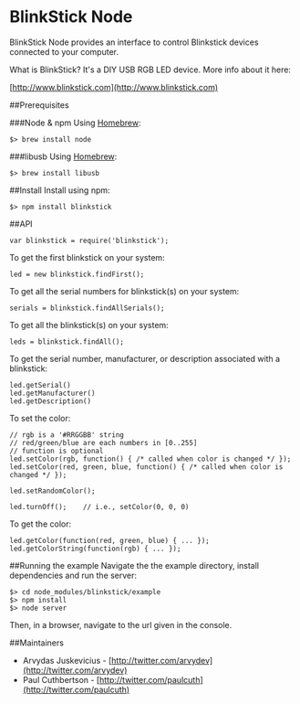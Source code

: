 # BlinkStick Node

BlinkStick Node provides an interface to control Blinkstick devices connected to your computer.

What is BlinkStick? It's a DIY USB RGB LED device. More info about it here:

[http://www.blinkstick.com](http://www.blinkstick.com)


##Prerequisites

###Node & npm
Using [Homebrew](http://mxcl.github.io/homebrew/):

```
$> brew install node
```

###libusb
Using [Homebrew](http://mxcl.github.io/homebrew/):

```
$> brew install libusb
```


##Install
Install using npm:

```
$> npm install blinkstick
```


##API

    var blinkstick = require('blinkstick');

To get the first blinkstick on your system:

    led = new blinkstick.findFirst();

To get all the serial numbers for blinkstick(s) on your system:

    serials = blinkstick.findAllSerials();

To get all the blinkstick(s) on your system:

    leds = blinkstick.findAll();

To get the serial number, manufacturer, or description associated with a blinkstick:

    led.getSerial()
    led.getManufacturer()
    led.getDescription()

To set the color:

    // rgb is a '#RRGGBB' string
    // red/green/blue are each numbers in [0..255]
    // function is optional
    led.setColor(rgb, function() { /* called when color is changed */ });
    led.setColor(red, green, blue, function() { /* called when color is changed */ });

    led.setRandomColor();

    led.turnOff();    // i.e., setColor(0, 0, 0)

To get the color:

    led.getColor(function(red, green, blue) { ... });
    led.getColorString(function(rgb) { ... });

##Running the example
Navigate the the example directory, install dependencies and run the server:

```
$> cd node_modules/blinkstick/example
$> npm install
$> node server
```

Then, in a browser, navigate to the url given in the console.


##Maintainers
* Arvydas Juskevicius - [http://twitter.com/arvydev](http://twitter.com/arvydev)
* Paul Cuthbertson - [http://twitter.com/paulcuth](http://twitter.com/paulcuth)
